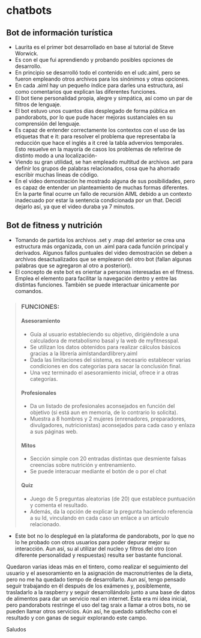 # chatbots

## Bot de información turística 
- Laurita es el primer bot desarrollado en base al tutorial de Steve Worwick. 
- Es con el que fui aprendiendo y probando posibles opciones de desarrollo.
- En principio se desarrolló todo el contenido en el udc.aiml, pero se fueron empleando otros archivos para los sinónimos y otras opciones.
- En cada .aiml hay un pequeño índice para darles una estructura, así como comentarios que explican las diferentes funciones.
- El bot tiene personalidad propia, alegre y simpática, así como un par de filtros de lenguaje.
- El bot estuvo unos cuantos días desplegado de forma pública en pandorabots, por lo que pude hacer mejoras sustanciales en su comprensión del lenguaje.
- Es capaz de entender correctamente los contextos con el uso de las etiquetas that e it: para resolver el problema que representaba la reducción que hace el inglés a it creé la tabla advervios temporales. Esto resuelve en la mayoría de casos los problemas de referirse de distinto modo a una localización-
- Viendo su gran utilidad, se han empleado multitud de archivos .set para definir los grupos de palabras relacionados, cosa que ha ahorrado escribir muchas lineas de código.
- En el video demostración he mostrado alguna de sus posibilidades, pero es capaz de entender un planteamiento de muchas formas diferentes. En la parte final ocurre un fallo de recursión AIML debido a un contexto inadecuado por estar la sentencia condicionada por un that. Decidí dejarlo así, ya que el video duraba ya 7 minutos.


## Bot de fitness y nutrición
- Tomando de partida los archivos .set y .map del anterior se crea una estructura más organizada, con un .aiml para cada función principal y derivados. Algunos fallos puntuales del video demostración se deben a archivos desactualizados que se emplearon del otro bot (fallan algunas palabras que se agregaron al otro a posteriori).
- El concepto de este bot es orientar a personas interesadas en el fitness. Emplea el elemento <reply> para facilitar la navegación dentro y entre las distintas funciones. También se puede interactuar únicamente por comandos.

> ### FUNCIONES:
>
> #### Asesoramiento
> - Guía al usuario estableciendo su objetivo, dirigiéndole a una calculadora de metabolismo basal y la web de myfitnesspal.
> - Se utilizan los datos obtenidos para realizar cálculos básicos gracias a la librería aimlstandardlibrery.aiml
> - Dada las limitaciones del sistema, es necesario establecer varias condiciones en dos categorías para sacar la conclusión final.
> - Una vez terminado el asesoramiento inicial, ofrece ir a otras categorías.
> 
> #### Profesionales
> - Da un listado de profesionales aconsejados en función del objetivo (si está aun en memoria, de lo contrario lo solicita).
> - Muestra a 8 hombres y 2 mujeres (enrenadores, preparadores, divulgadores, nutricionistas) aconsejados para cada caso y enlaza a sus páginas web.
>
> #### Mitos
> - Sección simple con 20 entradas distintas que desmiente falsas creencias sobre nutrición y entrenamiento.
> - Se puede interacuar mediante el botón de <reply> o por el chat
  >
> #### Quiz
> - Juego de 5 preguntas aleatorias (de 20) que establece puntuación y comenta el resultado.
> - Además, da la opción de explicar la pregunta haciendo referencia a su Id, vinculando en cada caso un enlace a un articulo relacionado.

- Este bot no lo desplegué en la plataforma de pandorabots, por lo que no lo he probado con otros usuarios para poder depurar mejor su interacción. Aun así, su al utilizar del nucleo y filtros del otro (con diferente personalidad y respuestas) resulta ser bastante funcional.

Quedaron varias ideas más en el tintero, como realizar el seguimiento del usuario y el asesoramiento en la asignación de macronutrientes de la dieta, pero no me ha quedado tiempo de desarrollarlo. Aun así, tengo pensado seguir trabajando en él después de los exámenes y, posiblemente, trasladarlo a la raspberry y seguir desarrollándolo junto a una base de datos de alimentos para dar un servicio real en internet. Esta era mi idea inicial, pero pandorabots restringe el uso del tag sraix a llamar a otros bots, no se pueden llamar otros servicios. Aún así, he quedado satisfecho con el resultado y con ganas de seguir explorando este campo.

Saludos
